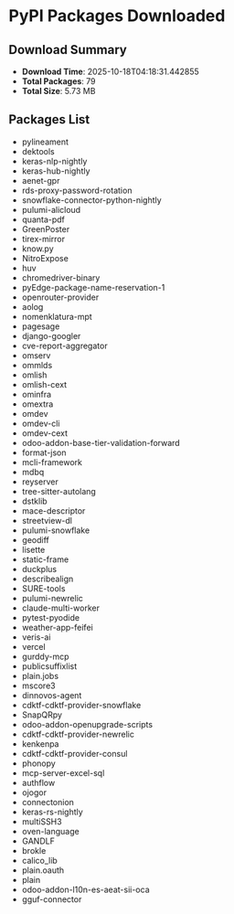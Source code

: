 # PyPI Packages Downloaded

## Download Summary
- **Download Time**: 2025-10-18T04:18:31.442855
- **Total Packages**: 79
- **Total Size**: 5.73 MB

## Packages List
- pylineament
- dektools
- keras-nlp-nightly
- keras-hub-nightly
- aenet-gpr
- rds-proxy-password-rotation
- snowflake-connector-python-nightly
- pulumi-alicloud
- quanta-pdf
- GreenPoster
- tirex-mirror
- know.py
- NitroExpose
- huv
- chromedriver-binary
- pyEdge-package-name-reservation-1
- openrouter-provider
- aolog
- nomenklatura-mpt
- pagesage
- django-googler
- cve-report-aggregator
- omserv
- ommlds
- omlish
- omlish-cext
- ominfra
- omextra
- omdev
- omdev-cli
- omdev-cext
- odoo-addon-base-tier-validation-forward
- format-json
- mcli-framework
- mdbq
- reyserver
- tree-sitter-autolang
- dstklib
- mace-descriptor
- streetview-dl
- pulumi-snowflake
- geodiff
- lisette
- static-frame
- duckplus
- describealign
- SURE-tools
- pulumi-newrelic
- claude-multi-worker
- pytest-pyodide
- weather-app-feifei
- veris-ai
- vercel
- gurddy-mcp
- publicsuffixlist
- plain.jobs
- mscore3
- dinnovos-agent
- cdktf-cdktf-provider-snowflake
- SnapQRpy
- odoo-addon-openupgrade-scripts
- cdktf-cdktf-provider-newrelic
- kenkenpa
- cdktf-cdktf-provider-consul
- phonopy
- mcp-server-excel-sql
- authflow
- ojogor
- connectonion
- keras-rs-nightly
- multiSSH3
- oven-language
- GANDLF
- brokle
- calico_lib
- plain.oauth
- plain
- odoo-addon-l10n-es-aeat-sii-oca
- gguf-connector
